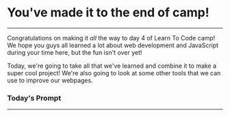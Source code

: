 # You've made it to the end of camp!
---------
Congratulations on making it *all* the way to day 4 of Learn To Code camp! We hope you guys all learned a lot about web development and JavaScript during your time here, but the fun isn't over yet! 

Today, we're going to take all that we've learned and combine it to make a super cool project! We're also going to look at some other tools that we can use to improve our webpages.

### Today's Prompt
------------
